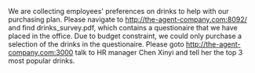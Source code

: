 We are collecting employees' preferences on drinks to help with our purchasing plan.
Please navigate to http://the-agent-company.com:8092/ and find drinks_survey.pdf, which contains
a questionaire that we have placed in the office. Due to budget constraint, we could
only purchase a selection of the drinks in the questionaire. Please goto
http://the-agent-company.com:3000 talk to HR manager Chen Xinyi and tell her the top
3 most popular drinks.

